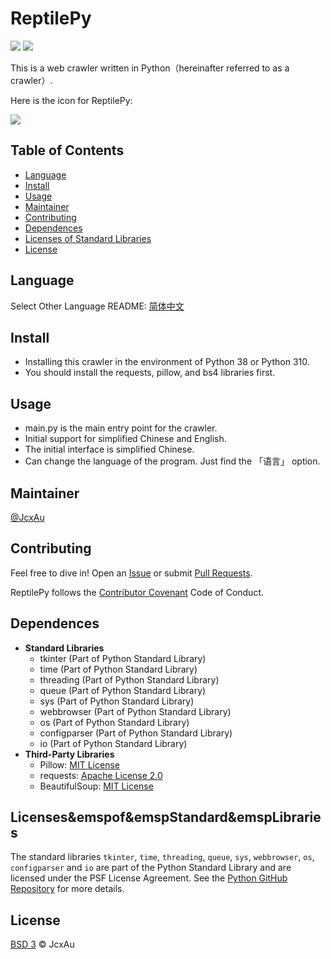 # ReptilePy
![](https://img.shields.io/badge/Programming_Language-Python-blue)
![](https://img.shields.io/badge/Program_category-Web_crawler-green)

This is a web crawler written in Python（hereinafter referred to as a crawler）.

Here is the icon for ReptilePy:

![](../img/ReptilePy_icon.ico)

## Table of Contents
  - [Language](#Language)
  - [Install](#install)
  - [Usage](#usage)
  - [Maintainer](#maintainer)
  - [Contributing](#contributing)
  - [Dependences](#Dependences)
  - [Licenses of Standard Libraries](#Licenses&emspof&emspStandard&emspLibraries)
  - [License](#License)

## Language
Select Other Language README: [简体中文](README-Chinese(simplified).md)

## Install
   - Installing this crawler in the environment of Python 38 or Python 310.
   - You should install the requests, pillow, and bs4 libraries first.

## Usage
  - main.py is the main entry point for the crawler.
  - Initial support for simplified Chinese and English.
  - The initial interface is simplified Chinese.
  - Can change the language of the program. Just find the 「语言」 option.

## Maintainer
[@JcxAu](https://github.com/JcxAu)

## Contributing
Feel free to dive in! Open an [Issue](https://github.com/JcxAu/ReptilePy/issues/new) or submit [Pull Requests](https://github.com/JcxAu/ReptilePy/pulls).

ReptilePy follows the [Contributor Covenant](https://www.contributor-covenant.org/version/2/1/code_of_conduct/) Code of Conduct.

## Dependences
- **Standard Libraries**
  - tkinter (Part of Python Standard Library)
  - time (Part of Python Standard Library)
  - threading (Part of Python Standard Library)
  - queue (Part of Python Standard Library)
  - sys (Part of Python Standard Library)
  - webbrowser (Part of Python Standard Library)
  - os (Part of Python Standard Library)
  - configparser (Part of Python Standard Library)
  - io (Part of Python Standard Library)
- **Third-Party Libraries**
  - Pillow: [MIT License](https://github.com/python-pillow/Pillow/blob/main/LICENSE)
  - requests: [Apache License 2.0](https://github.com/psf/requests/blob/master/LICENSE)
  - BeautifulSoup: [MIT License](https://github.com/wention/BeautifulSoup4/blob/master/COPYING.txt)

## Licenses&emspof&emspStandard&emspLibraries
The standard libraries `tkinter`, `time`, `threading`, `queue`, `sys`, `webbrowser`, `os`, `configparser` and `io` are part of the Python Standard Library and are licensed under the PSF License Agreement. See the [Python GitHub Repository](https://github.com/python/cpython/blob/main/LICENSE) for more details.

## License
[BSD 3](../LICENSES/LICENSE) © JcxAu

